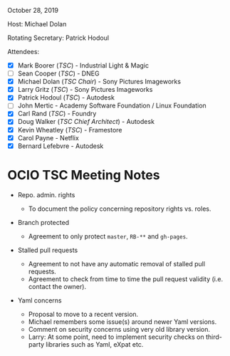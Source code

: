 <!-- SPDX-License-Identifier: CC-BY-4.0 -->
<!-- Copyright Contributors to the OpenColorIO Project. -->

October 28, 2019

Host: Michael Dolan

Rotating Secretary: Patrick Hodoul

Attendees:
  * [X] Mark Boorer (_TSC_) - Industrial Light & Magic
  * [ ] Sean Cooper (_TSC_) - DNEG
  * [X] Michael Dolan (_TSC Chair_) - Sony Pictures Imageworks
  * [X] Larry Gritz (_TSC_) - Sony Pictures Imageworks
  * [X] Patrick Hodoul (_TSC_) - Autodesk
  * [ ] John Mertic - Academy Software Foundation / Linux Foundation
  * [X] Carl Rand (_TSC_) - Foundry
  * [X] Doug Walker (_TSC Chief Architect_) - Autodesk
  * [X] Kevin Wheatley (_TSC_) - Framestore
  * [X] Carol Payne - Netflix
  * [X] Bernard Lefebvre - Autodesk

# **OCIO TSC Meeting Notes**

* Repo. admin. rights
    - To document the policy concerning repository rights vs. roles.

* Branch protected
    - Agreement to only protect `master`, `RB-**` and `gh-pages`.

* Stalled pull requests
    - Agreement to not have any automatic removal of stalled pull requests.
    - Agreement to check from time to time the pull request validity (i.e. contact the owner).

* Yaml concerns
    - Proposal to move to a recent version.
    - Michael remembers some issue(s) around newer Yaml versions.
    - Comment on security concerns using very old library version.
    - Larry: At some point, need to implement security checks on third-party libraries 
             such as Yaml, eXpat etc.
